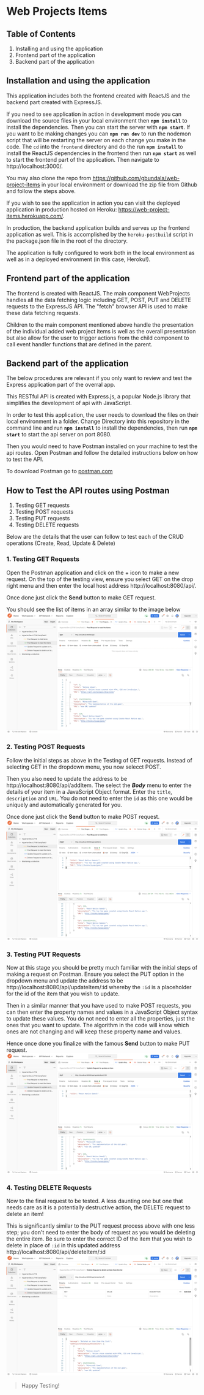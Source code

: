 # Web Projects Items

## Table of Contents

1. Installing and using the application
2. Frontend part of the application
3. Backend part of the application

## Installation and using the application

This application includes both the frontend created with ReactJS and the backend part created with ExpressJS.

If you need to see application in action in development mode you can download the source files in your local environment then **`npm install`** to install the dependencies. Then you can start the server with **`npm start`**. If you want to be making changes you can **`npm run dev`** to run the nodemon script that will be restarting the server on each change you make in the code. The `cd` into the `frontend` directory and do the run **`npm install`** to install the ReactJS dependencies in the frontend then run **`npm start`** as well to start the frontend part of the application. Then navigate to http://localhost:3000/.

You may also clone the repo from https://github.com/gbundala/web-project-items in your local environment or download the zip file from Github and follow the steps above.

If you wish to see the application in action you can visit the deployed application in production hosted on Heroku: https://web-project-items.herokuapp.com/.

In production, the backend application builds and serves up the frontend application as well. This is accomplished by the `heroku-postbuild` script in the package.json file in the root of the directory.

The application is fully configured to work both in the local environment as well as in a deployed environment (in this case, Heroku!).

## Frontend part of the application

The frontend is created with ReactJS. The main component WebProjects handles all the data fetching logic including GET, POST, PUT and DELETE requests to the ExpressJS API. The "fetch" browser API is used to make these data fetching requests.

Children to the main component mentioned above handle the presentation of the individual added web project items is well as the overall presentation but also allow for the user to trigger actions from the child component to call event handler functions that are defined in the parent.

## Backend part of the application

The below procedures are relevant if you only want to review and test the Express application part of the overral app.

This RESTful API is created with Express.js, a popular Node.js library that simplifies the development of api with JavaScript.

In order to test this application, the user needs to download the files on their local environment in a folder. Change Directory into this repository in the command line and run **`npm install`** to install the dependencies, then run **`npm start`** to start the api server on port 8080.

Then you would need to have Postman installed on your machine to test the api routes. Open Postman and follow the detailed instructions below on how to test the API.

To download Postman go to [postman.com](https://www.postman.com/)

## How to Test the API routes using Postman

1. Testing GET requests
2. Testing POST requests
3. Testing PUT requests
4. Testing DELETE requests

Below are the details that the user can follow to test each of the CRUD operations (Create, Read, Update & Delete)

### 1. Testing GET Requests

Open the Postman application and click on the + icon to make a new request. On the top of the testing view, ensure you select GET on the drop right menu and then enter the local host address http://localhost:8080/api/.

Once done just click the **Send** button to make GET request.

You should see the list of items in an array similar to the image below
![GET request example image](images/get_request.png)

### 2. Testing POST Requests

Follow the initial steps as above in the Testing of GET requests. Instead of selecting GET in the dropdown menu, you now selecct POST.

Then you also need to update the address to be http://localhost:8080/api/addItem. The select the _**Body**_ menu to enter the details of your item in a JavaScript Object format. Enter the `title`, `description` and `URL`. You do not need to enter the `id` as this one would be uniquely and automatically generated for you.

Once done just click the **Send** button to make POST request.
![POST request example image](images/post_request.png)

### 3. Testing PUT Requests

Now at this stage you should be pretty much familiar with the initial steps of making a request on Postman. Ensure you select the PUT option in the dropdown menu and update the address to be http://localhost:8080/api/updateItem/:id whereby the `:id` is a placeholder for the id of the item that you wish to update.

Then in a similar manner that you have used to make POST requests, you can then enter the property names and values in a JavaScript Object syntax to update these values. You do not need to enter all the properties, just the ones that you want to update. The algorithm in the code will know which ones are not changing and will keep these property name and values.

Hence once done you finalize with the famous **Send** button to make PUT request.
![PUT request example image](images/put_request.png)

### 4. Testing DELETE Requests

Now to the final request to be tested. A less daunting one but one that needs care as it is a potentially destructive action, the DELETE request to delete an item!

This is significantly similar to the PUT request process above with one less step; you don't need to enter the body of request as you would be deleting the entire item. Be sure to enter the correct ID of the item that you wish to delete in place of `:id` in this updated address http://localhost:8080/api/deleteItem/:id
![DELETE request example image](images/delete_request.png)

> Happy Testing!
